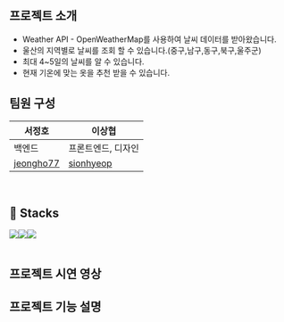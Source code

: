 ## 프로젝트 소개
* Weather API - OpenWeatherMap를 사용하여 날씨 데이터를 받아왔습니다.
* 울산의 지역별로 날씨를 조회 할 수 있습니다.(중구,남구,동구,북구,울주군)
* 최대 4~5일의 날씨를 알 수 있습니다.
* 현재 기온에 맞는 옷을 추천 받을 수 있습니다.

## 팀원 구성
|서정호|이상협
|---|---
|백엔드|프론트엔드, 디자인
|[jeongho77](https://github.com/jeongho77)|[sionhyeop](https://github.com/sionhyeop)|
<br>

## 🔨 Stacks
<div style="display:flex; flex-direction:row;">
    <img src="https://img.shields.io/badge/android-34A853?style=for-the-badge&logo=android&logoColor=white">
    <img src="https://img.shields.io/badge/java-007396?style=for-the-badge&logo=java&logoColor=white"> 
    <img src="https://img.shields.io/badge/figma-F24E1E?style=for-the-badge&logo=figma&logoColor=white"> 
</div>
<br>

## 프로젝트 시연 영상


## 프로젝트 기능 설명
<div style="display:flex; flex-direction:row;">
    
</div>
